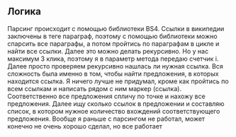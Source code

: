 ## Логика
Парсинг происходит с помощью библиотеки BS4. Ссылки в википедии заключены в теге параграф, поэтому с помощью библиотеки можно спарсить все параграфы, а потом пройтись
по параграфам в цикле и найти все ссылки. Далее это можно делать рекурсивно. Но у нас максимум 3 клика, поэтому я в параметр метода передаю счетчик i. Далее просто проверяем
рекурсивно нашлась ли нужная ссылка. Вся сложность была именно в том, чтобы найти предложения, в которых находится ссылка. Я ничего лучше не придумал, кроме как пройтись
по всем ссылкам и написать рядом с ним маркер (ссылка). Соответственно все предложения спличу по точке и нахожу все предложения. Далее ищу сколько ссылок в предложении
и составляю список, в котором нужное количество вхождений соответствующего предложения.
Вообще я раньше с парсингом не работал, может конечно не очень хорошо сделал, но все работает
